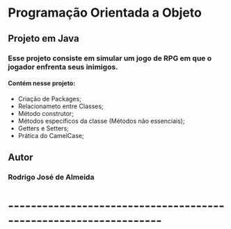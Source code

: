 # Programação Orientada a Objeto
## Projeto em Java
### Esse projeto consiste em simular um jogo de RPG em que o jogador enfrenta seus inimigos.
#### Contém nesse projeto:
* Criação de Packages;
* Relacionameto entre Classes;
* Método construtor;
* Métodos específicos da classe (Métodos não essenciais);
* Getters e Setters;
* Prática do CamelCase;
## Autor
### Rodrigo José de Almeida
# -----------------------------------------------------------------
